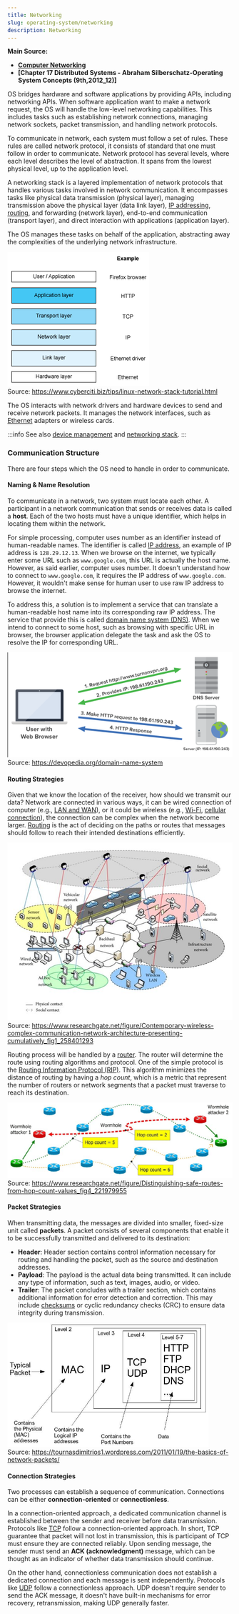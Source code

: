 ```yaml
---
title: Networking
slug: operating-system/networking
description: Networking
---
```


**Main Source:**

- **[Computer Networking](/cs-notes/computer-networking-intro)**
- **[Chapter 17 Distributed Systems - Abraham Silberschatz-Operating System Concepts (9th,2012_12)]**

OS bridges hardware and software applications by providing APIs, including networking APIs. When software application want to make a network request, the OS will handle the low-level networking capabilities. This includes tasks such as establishing network connections, managing network sockets, packet transmission, and handling network protocols.

To communicate in network, each system must follow a set of rules. These rules are called network protocol, it consists of standard that one must follow in order to communicate. Network protocol has several levels, where each level describes the level of abstraction. It spans from the lowest physical level, up to the application level.

A networking stack is a layered implementation of network protocols that handles various tasks involved in network communication. It encompasses tasks like physical data transmission (physical layer), managing transmission above the physical layer (data link layer), [IP addressing](/cs-notes/computer-networking/ip-address), [routing](/cs-notes/computer-networking/routing), and forwarding (network layer), end-to-end communication (transport layer), and direct interaction with applications (application layer).

The OS manages these tasks on behalf of the application, abstracting away the complexities of the underlying network infrastructure.

![Network stack](./network-stack.png)  
Source: https://www.cyberciti.biz/tips/linux-network-stack-tutorial.html

The OS interacts with network drivers and hardware devices to send and receive network packets. It manages the network interfaces, such as [Ethernet](/cs-notes/computer-networking/ethernet) adapters or wireless cards.

:::info
See also [device management](/cs-notes/operating-system/device-management) and [networking stack](/cs-notes/computer-networking/osi-model).
:::

### Communication Structure

There are four steps which the OS need to handle in order to communicate.

#### Naming & Name Resolution

To communicate in a network, two system must locate each other. A participant in a network communication that sends or receives data is called a **host**. Each of the two hosts must have a unique identifier, which helps in locating them within the network.

For simple processing, computer uses number as an identifier instead of human-readable names. The identifier is called [IP address](/cs-notes/computer-networking/ip-address), an example of IP address is `128.29.12.13`. When we browse on the internet, we typically enter some URL such as `www.google.com`, this URL is actually the host name. However, as said earlier, computer uses number. It doesn't understand how to connect to `www.google.com`, it requires the IP address of `www.google.com`. However, it wouldn't make sense for human user to use raw IP address to browse the internet.

To address this, a solution is to implement a service that can translate a human-readable host name into its corresponding raw IP address. The service that provide this is called [domain name system (DNS)](/cs-notes/computer-networking/dns). When we intend to connect to some host, such as browsing with specific URL in browser, the browser application delegate the task and ask the OS to resolve the IP for corresponding URL.

![DNS resolving URL](./dns.png)  
Source: https://devopedia.org/domain-name-system

#### Routing Strategies

Given that we know the location of the receiver, how should we transmit our data? Network are connected in various ways, it can be wired connection of computer (e.g., [LAN and WAN](/cs-notes/computer-networking/lan-wan)), or it could be wireless (e.g., [Wi-Fi](/cs-notes/computer-networking/wi-fi), [cellular connection](/cs-notes/computer-networking/cellular-networking)), the connection can be complex when the network become larger. [Routing](/cs-notes/computer-networking/routing) is the act of deciding on the paths or routes that messages should follow to reach their intended destinations efficiently.

![Complex network connection](./complex-network-connection.png)  
Source: https://www.researchgate.net/figure/Contemporary-wireless-complex-communication-network-architecture-presenting-cumulatively_fig1_258401293

Routing process will be handled by a [router](/cs-notes/computer-networking/router). The router will determine the route using routing algorithms and protocol. One of the simple protocol is the [Routing Information Protocol (RIP)](/cs-notes/computer-networking/routing#routing-information-protocol-rip). This algorithm minimizes the distance of routing by having a _hop count_, which is a metric that represent the number of routers or network segments that a packet must traverse to reach its destination.

![Routing and hop count](./routing.png)  
Source: https://www.researchgate.net/figure/Distinguishing-safe-routes-from-hop-count-values_fig4_221979955

#### Packet Strategies

When transmitting data, the messages are divided into smaller, fixed-size unit called **packets**. A packet consists of several components that enable it to be successfully transmitted and delivered to its destination:

- **Header**: Header section contains control information necessary for routing and handling the packet, such as the source and destination addresses.
- **Payload**: The payload is the actual data being transmitted. It can include any type of information, such as text, images, audio, or video.
- **Trailer**: The packet concludes with a trailer section, which contains additional information for error detection and correction. This may include [checksums](/cs-notes/computer-security/hash-function#checksums) or cyclic redundancy checks (CRC) to ensure data integrity during transmission.

![Packet](./packet.png)  
Source: https://tournasdimitrios1.wordpress.com/2011/01/19/the-basics-of-network-packets/

#### Connection Strategies

Two processes can establish a sequence of communication. Connections can be either **connection-oriented** or **connectionless**.

In a connection-oriented approach, a dedicated communication channel is established between the sender and receiver before data transmission. Protocols like [TCP](/cs-notes/computer-networking/tcp-protocol) follow a connection-oriented approach. In short, TCP guarantee that packet will not lost in transmission, this is participant of TCP must ensure they are connected reliably. Upon sending message, the sender must send an **ACK (acknowledgment)** message, which can be thought as an indicator of whether data transmission should continue.

On the other hand, connectionless communication does not establish a dedicated connection and each message is sent independently. Protocols like [UDP](/cs-notes/computer-networking/udp) follow a connectionless approach. UDP doesn't require sender to send the ACK message, it doesn't have built-in mechanisms for error recovery, retransmission, making UDP generally faster.

